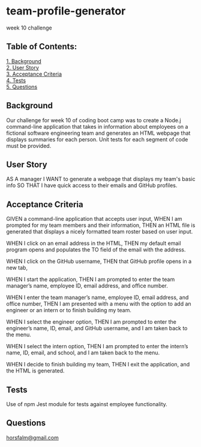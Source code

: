 # team-profile-generator
week 10 challenge

## Table of Contents:
[1. Background](#Background)  
[2. User Story](#User-Story)  
[3. Acceptance Criteria](#Acceptance-Critera)  
[4. Tests](#Tests)  
[5. Questions](#Questions) 


## Background

Our challenge for week 10 of coding boot camp was to create a Node.j command-line application that takes in information about employees on a fictional software engineering team and generates an HTML webpage that displays summaries for each person. Unit tests for each segment of code must be provided.

## User Story

AS A manager
I WANT to generate a webpage that displays my team's basic info SO THAT I have quick access to their emails and GitHub profiles.

## Acceptance Criteria

GIVEN a command-line application that accepts user input,
WHEN I am prompted for my team members and their information,
THEN an HTML file is generated that displays a nicely formatted team roster based on user input.

WHEN I click on an email address in the HTML,
THEN my default email program opens and populates the TO field of the email with the address.

WHEN I click on the GitHub username,
THEN that GitHub profile opens in a new tab,

WHEN I start the application,
THEN I am prompted to enter the team manager’s name, employee ID, email address, and office number.

WHEN I enter the team manager’s name, employee ID, email address, and office number,
THEN I am presented with a menu with the option to add an engineer or an intern or to finish building my team.

WHEN I select the engineer option,
THEN I am prompted to enter the engineer’s name, ID, email, and GitHub username, and I am taken back to the menu.

WHEN I select the intern option,
THEN I am prompted to enter the intern’s name, ID, email, and school, and I am taken back to the menu.

WHEN I decide to finish building my team,
THEN I exit the application, and the HTML is generated.

## Tests

Use of npm Jest module for tests against employee functionality.

## Questions

horsfalm@gmail.com
